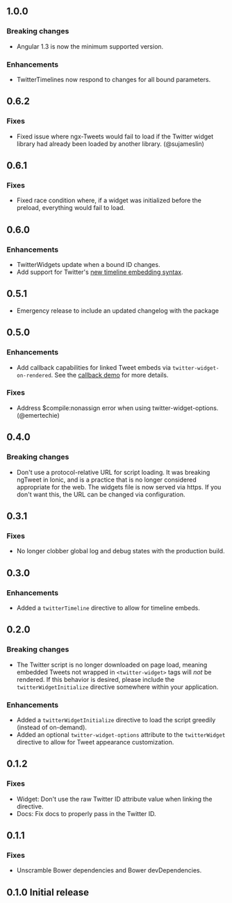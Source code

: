 ## 1.0.0

### Breaking changes
* Angular 1.3 is now the minimum supported version.

### Enhancements
* TwitterTimelines now respond to changes for all bound parameters.

## 0.6.2

### Fixes
* Fixed issue where ngx-Tweets would fail to load if the Twitter widget library
  had already been loaded by another library. (@sujameslin)

## 0.6.1

### Fixes
* Fixed race condition where, if a widget was initialized before the preload,
  everything would fail to load.

## 0.6.0

### Enhancements
* TwitterWidgets update when a bound ID changes.
* Add support for Twitter's [new timeline embedding
  syntax](https://blog.twitter.com/2016/embedding-twitter-timelines-just-got-a-lot-easier).

## 0.5.1
* Emergency release to include an updated changelog with the package

## 0.5.0

### Enhancements
* Add callback capabilities for linked Tweet embeds via
  `twitter-widget-on-rendered`. See the [callback
  demo](./demo/partials/callbacks.html) for more details.

### Fixes
* Address $compile:nonassign error when using twitter-widget-options.
  (@emertechie)

## 0.4.0

### Breaking changes
* Don't use a protocol-relative URL for script loading. It was breaking ngTweet
  in Ionic, and is a practice that is no longer considered appropriate for the
  web. The widgets file is now served via https. If you don't want this, the
  URL can be changed via configuration.

## 0.3.1

### Fixes
* No longer clobber global log and debug states with the production build.

## 0.3.0

### Enhancements
* Added a `twitterTimeline` directive to allow for timeline embeds.

## 0.2.0

### Breaking changes
* The Twitter script is no longer downloaded on page load, meaning embedded
  Tweets not wrapped in `<twitter-widget>` tags will *not* be rendered.  If
  this behavior is desired, please include the `twitterWidgetInitialize`
  directive somewhere within your application.

### Enhancements
* Added a `twitterWidgetInitialize` directive to load the script greedily
  (instead of on-demand).
* Added an optional `twitter-widget-options` attribute to the `twitterWidget`
  directive to allow for Tweet appearance customization.

## 0.1.2

### Fixes
* Widget: Don't use the raw Twitter ID attribute value when linking the
  directive.
* Docs: Fix docs to properly pass in the Twitter ID.

## 0.1.1

### Fixes
* Unscramble Bower dependencies and Bower devDependencies.

## 0.1.0 Initial release
